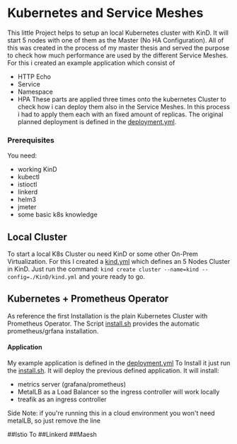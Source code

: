 # Kubernetes and Service Meshes

This little Project helps to setup an local Kubernetes cluster with KinD. 
It will start 5 nodes with one of them as the Master (No HA Configuration).
All of this was created in the process of my master thesis and served the purpose to check how much 
performance are used by the different Service Meshes. For this i created an example application which 
consist of 
* HTTP Echo 
* Service
* Namespace
* HPA 
These parts are applied three times onto the kubernetes Cluster to check how i can deploy them also in the Service Meshes.
In this process i had to apply them each with an fixed amount of replicas. 
The original planned deployment is defined in the [deployment.yml](./deployment.yml). 

### Prerequisites
You need: 
* working KinD 
* kubectl 
* istioctl 
* linkerd
* helm3 
* jmeter 
* some basic k8s knowledge

## Local Cluster 

To start a local K8s Cluster ou need KinD or some other On-Prem Virtualization. 
For this I created a [kind.yml](./KinD/kind.yml) which defines an 5 Nodes Cluster in KinD.
Just run the command: `kind create cluster --name=kind --config=./KinD/kind.yml` and youre ready to go. 

## Kubernetes + Prometheus Operator
As reference the first Installation is the plain Kubernetes Cluster with Prometheus Operator. 
The Script [install.sh](./k8s-plain-prometheus/install.sh) provides the automatic prometheus/grfana 
installation.   

#### Application
My example application is defined in the [deployment.yml](./k8s-plain-prometheus/deployment/deployment.yml)
To Install it just run the [install.sh](./k8s-plain-prometheus/install.sh). It will deploy the 
previous defined application. 
It will install: 
* metrics server (grafana/prometheus)
* MetalLB as a Load Balancer so the ingress controller will work locally
* treafik as an ingress controller

Side Note: if you're running this in a cloud environment you won't need metalLB, so just remove the line

##Istio
To 
##Linkerd
##Maesh
